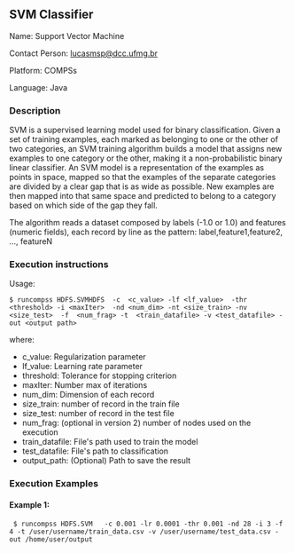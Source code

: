 ## SVM Classifier

Name: Support Vector Machine

Contact Person: lucasmsp@dcc.ufmg.br

Platform: COMPSs

Language: Java


### Description

SVM is a supervised learning model used for binary classification. Given a set of training examples, each marked as belonging to one or the other of two categories, an SVM training algorithm builds a model that assigns new examples to one category or the other, making it a non-probabilistic binary linear classifier. An SVM model is a representation of the examples as points in space, mapped so that the examples of the separate categories are divided by a clear gap that is as wide as possible. New examples are then mapped into that same space and predicted to belong to a category based on which side of the gap they fall.


The algorithm reads a dataset composed by labels (-1.0 or 1.0) and features (numeric fields), each record by line as the pattern: label,feature1,feature2, ..., featureN



###  Execution instructions


Usage:


```$ runcompss HDFS.SVMHDFS  -c  <c_value> -lf <lf_value>  -thr <threshold> -i <maxIter>  -nd <num_dim> -nt <size_train> -nv <size_test>  -f  <num_frag> -t  <train_datafile> -v <test_datafile> -out <output path>```



where:

*  c_value:  Regularization parameter
*  lf_value:  Learning rate parameter
*  threshold: Tolerance for stopping criterion
*  maxIter: Number max of iterations
*  num_dim: Dimension of each record
*  size_train:  number of record in the train file
*  size_test:   number of record in the test file
*  num_frag:   (optional in version 2) number of nodes used on the execution
*  train_datafile: File's path used to train the model
*  test_datafile:  File's path to classification
*  output_path:  (Optional) Path to save the result

### Execution Examples

#### Example 1: 
	
``` $ runcompss HDFS.SVM   -c 0.001 -lr 0.0001 -thr 0.001 -nd 28 -i 3 -f 4 -t /user/username/train_data.csv -v /user/username/test_data.csv -out /home/user/output```
